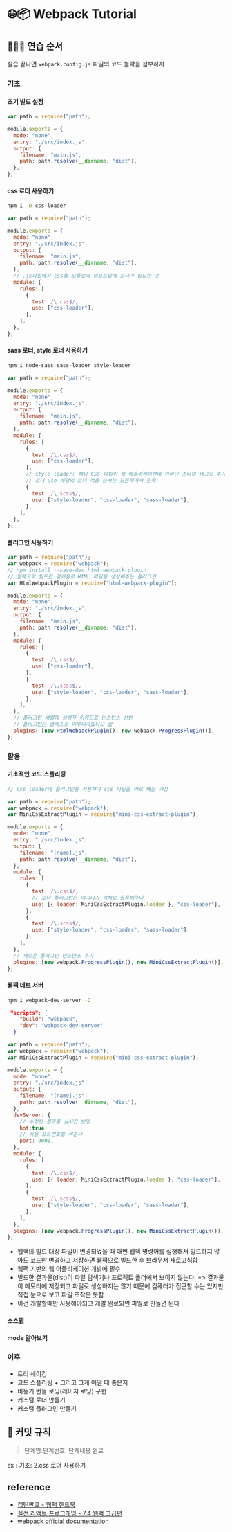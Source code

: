 # 🌐📦 Webpack Tutorial

## 🏃🏻‍♀️ 연습 순서

실습 끝나면 `webpack.config.js` 파일의 코드 블락을 첨부하자

### 기초

#### 초기 빌드 설정

```js
var path = require("path");

module.exports = {
  mode: "none",
  entry: "./src/index.js",
  output: {
    filename: "main.js",
    path: path.resolve(__dirname, "dist"),
  },
};
```

#### css 로더 사용하기

```bash
npm i -D css-loader
```

```js
var path = require("path");

module.exports = {
  mode: "none",
  entry: "./src/index.js",
  output: {
    filename: "main.js",
    path: path.resolve(__dirname, "dist"),
  },
  // .js파일에서 css를 모듈로써 임포트할때 로더가 필요한 것
  module: {
    rules: [
      {
        test: /\.css$/,
        use: ["css-loader"],
      },
    ],
  },
};
```

#### sass 로더, style 로더 사용하기

```bash
npm i node-sass sass-loader style-loader
```

```js
var path = require("path");

module.exports = {
  mode: "none",
  entry: "./src/index.js",
  output: {
    filename: "main.js",
    path: path.resolve(__dirname, "dist"),
  },
  module: {
    rules: [
      {
        test: /\.css$/,
        use: ["css-loader"],
      },
      // style-loader: 해당 CSS 파일이 웹 애플리케이션에 인라인 스타일 태그로 추가되게함
      // 로더 use 배열의 로더 적용 순서는 오른쪽에서 왼쪽!
      {
        test: /\.scss$/,
        use: ["style-loader", "css-loader", "sass-loader"],
      },
    ],
  },
};
```

#### 플러그인 사용하기

```js
var path = require("path");
var webpack = require("webpack");
// npm install --save-dev html-webpack-plugin
// 웹팩으로 빌드한 결과물로 HTML 파일을 생성해주는 플러그인
var HtmlWebpackPlugin = require("html-webpack-plugin");

module.exports = {
  mode: "none",
  entry: "./src/index.js",
  output: {
    filename: "main.js",
    path: path.resolve(__dirname, "dist"),
  },
  module: {
    rules: [
      {
        test: /\.css$/,
        use: ["css-loader"],
      },
      {
        test: /\.scss$/,
        use: ["style-loader", "css-loader", "sass-loader"],
      },
    ],
  },
  // 플러그인 배열에 생성자 키워드로 인스턴스 선언
  // 플러그인은 클래스로 이루어져있다고 함
  plugins: [new HtmlWebpackPlugin(), new webpack.ProgressPlugin()],
};
```

### 활용

#### 기초적인 코드 스플리팅

```js
// css loader에 플러그인을 적용하여 css 파일을 따로 빼는 과정

var path = require("path");
var webpack = require("webpack");
var MiniCssExtractPlugin = require("mini-css-extract-plugin");

module.exports = {
  mode: "none",
  entry: "./src/index.js",
  output: {
    filename: "[name].js",
    path: path.resolve(__dirname, "dist"),
  },
  module: {
    rules: [
      {
        test: /\.css$/,
        // 로더 플러그인은 여기다가 객체로 등록해준다
        use: [{ loader: MiniCssExtractPlugin.loader }, "css-loader"],
      },
      {
        test: /\.scss$/,
        use: ["style-loader", "css-loader", "sass-loader"],
      },
    ],
  },
  // 새로운 플러그인 인스턴스 추가
  plugins: [new webpack.ProgressPlugin(), new MiniCssExtractPlugin()],
};
```

#### 웹팩 데브 서버

```bash
npm i webpack-dev-server -D
```

```JSON
 "scripts": {
    "build": "webpack",
    "dev": "webpack-dev-server"
  }
```

```js
var path = require("path");
var webpack = require("webpack");
var MiniCssExtractPlugin = require("mini-css-extract-plugin");

module.exports = {
  mode: "none",
  entry: "./src/index.js",
  output: {
    filename: "[name].js",
    path: path.resolve(__dirname, "dist"),
  },
  devServer: {
    // 수정한 결과물 실시간 반영
    hot:true
    // 띄울 포트번호를 써준다
    port: 9000,
  },
  module: {
    rules: [
      {
        test: /\.css$/,
        use: [{ loader: MiniCssExtractPlugin.loader }, "css-loader"],
      },
      {
        test: /\.scss$/,
        use: ["style-loader", "css-loader", "sass-loader"],
      },
    ],
  },
  plugins: [new webpack.ProgressPlugin(), new MiniCssExtractPlugin()],
};
```

- 웹팩의 빌드 대상 파일이 변경되었을 때 매번 웹팩 명령어를 실행해서 빌드하지 않아도 코드만 변경하고 저장하면 웹팩으로 빌드한 후 브라우저 새로고침함
- 웹팩 기반의 웹 어플리케이션 개발에 필수
- 빌드한 결과물(dist)이 파일 탐색기나 프로젝트 폴더에서 보이지 않는다. => 결과물이 메모리에 저장되고 파일로 생성하지는 않기 때문에 컴퓨터가 접근할 수는 있지만 직접 눈으로 보고 파일 조작은 못함
- 이건 개발할때만 사용해야되고 개발 완료되면 파일로 만들면 된다

#### 소스맵

#### mode 알아보기

### 이후

- 트리 쉐이킹
- 코드 스플리팅 + 그리고 그게 어떨 때 좋은지
- 비동기 번들 로딩(레이지 로딩) 구현
- 커스텀 로더 만들기
- 커스텀 플러그인 만들기

## 📝 커밋 규칙

> 단계명:단계번호. 단계내용 완료

ex : 기초: 2.css 로더 사용하기

## reference

- [캡틴판교 - 웹팩 핸드북](https://joshua1988.github.io/webpack-guide/)
- [실전 리액트 프로그래밍 - 7.4 웹팩 고급편](http://www.yes24.com/Product/Goods/74223605)
- [webpack official documentation](https://webpack.js.org/)
